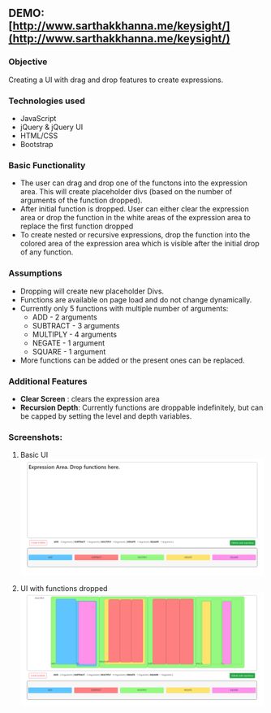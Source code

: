 ## DEMO: [http://www.sarthakkhanna.me/keysight/](http://www.sarthakkhanna.me/keysight/)

### Objective
Creating a UI with drag and drop features to create expressions.

### Technologies used
- JavaScript
- jQuery & jQuery UI
- HTML/CSS
- Bootstrap

### Basic Functionality
- The user can drag and drop one of the functons into the expression area. This will create placeholder divs (based on the number of arguments of the function dropped). 
- After initial function is dropped. User can either clear the expression area or drop the function in the white areas of the expression area to replace the first function dropped
- To create nested or recursive expressions, drop the function into the colored area of the expression area which is visible after the initial drop of any function. 

### Assumptions
- Dropping will create new placeholder Divs.
- Functions are available on page load and do not change dynamically.
- Currently only 5 functions with multiple number of arguments:
    - ADD - 2 arguments
    - SUBTRACT - 3 arguments
    - MULTIPLY - 4 arguments
    - NEGATE - 1 argument
    - SQUARE - 1 argument
- More functions can be added or the present ones can be replaced. 

### Additional Features
- **Clear Screen** : clears the expression area
- **Recursion Depth**: Currently functions are droppable indefinitely, but can be capped by setting the level and depth variables. 


### Screenshots:
1. Basic UI
![Basic UI](1.PNG)

2. UI with functions dropped
![Dropped Functions](2.PNG)
